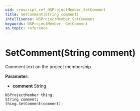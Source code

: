 ```yaml
---
uid: crmscript_ref_NSProjectMember_SetComment
title: SetComment(String comment)
intellisense: NSProjectMember.SetComment
keywords: NSProjectMember, GetComment
so.topic: reference
---
```


# SetComment(String comment)

Comment text on the project membership

**Parameter:** 
* **comment** String

```crmscript
NSProjectMember thing;
String comment;
thing.SetComment(comment);
```


